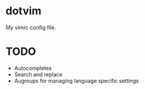 # dotvim
My vimrc config file.

# TODO

+ Autocompletes
+ Search and replace
+ Augroups for managing language specific settings
